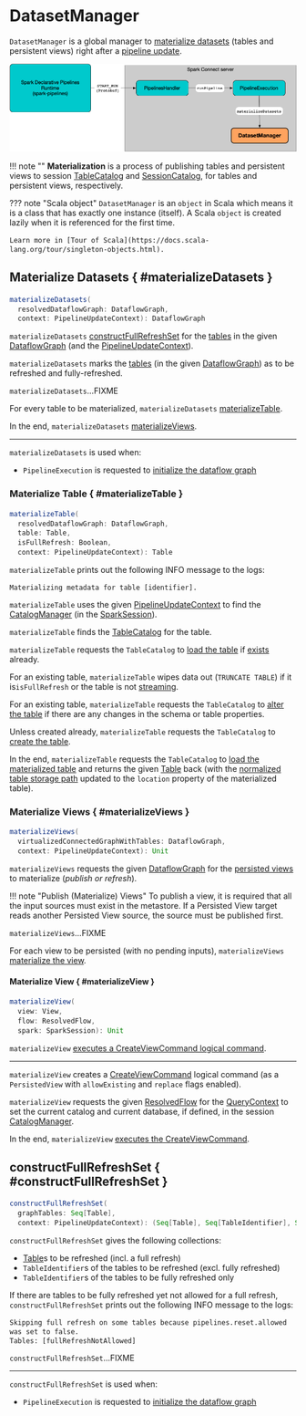 # DatasetManager

`DatasetManager` is a global manager to [materialize datasets](#materializeDatasets) (tables and persistent views) right after a [pipeline update](PipelineExecution.md#startPipeline).

![DatasetManager](./images/DatasetManager.png)

!!! note ""
    **Materialization** is a process of publishing tables and persistent views to session [TableCatalog](../connector/catalog/TableCatalog.md) and [SessionCatalog](../SessionCatalog.md), for tables and persistent views, respectively.

??? note "Scala object"
    `DatasetManager` is an `object` in Scala which means it is a class that has exactly one instance (itself).
    A Scala `object` is created lazily when it is referenced for the first time.

    Learn more in [Tour of Scala](https://docs.scala-lang.org/tour/singleton-objects.html).

## Materialize Datasets { #materializeDatasets }

```scala
materializeDatasets(
  resolvedDataflowGraph: DataflowGraph,
  context: PipelineUpdateContext): DataflowGraph
```

`materializeDatasets` [constructFullRefreshSet](#constructFullRefreshSet) for the [tables](DataflowGraph.md#tables) in the given [DataflowGraph](DataflowGraph.md) (and the [PipelineUpdateContext](PipelineUpdateContext.md)).

`materializeDatasets` marks the [tables](DataflowGraph.md#tables) (in the given [DataflowGraph](DataflowGraph.md)) as to be refreshed and fully-refreshed.

`materializeDatasets`...FIXME

For every table to be materialized, `materializeDatasets` [materializeTable](#materializeTable).

In the end, `materializeDatasets` [materializeViews](#materializeViews).

---

`materializeDatasets` is used when:

* `PipelineExecution` is requested to [initialize the dataflow graph](PipelineExecution.md#initializeGraph)

### Materialize Table { #materializeTable }

```scala
materializeTable(
  resolvedDataflowGraph: DataflowGraph,
  table: Table,
  isFullRefresh: Boolean,
  context: PipelineUpdateContext): Table
```

`materializeTable` prints out the following INFO message to the logs:

```text
Materializing metadata for table [identifier].
```

`materializeTable` uses the given [PipelineUpdateContext](PipelineUpdateContext.md) to find the [CatalogManager](../connector/catalog/CatalogManager.md) (in the [SparkSession](PipelineUpdateContext.md#spark)).

`materializeTable` finds the [TableCatalog](../connector/catalog/TableCatalog.md) for the table.

`materializeTable` requests the `TableCatalog` to [load the table](../connector/catalog/TableCatalog.md#loadTable) if [exists](../connector/catalog/TableCatalog.md#tableExists) already.

For an existing table, `materializeTable` wipes data out (`TRUNCATE TABLE`) if it is`isFullRefresh` or the table is not [streaming](Table.md#isStreamingTable).

For an existing table, `materializeTable` requests the `TableCatalog` to [alter the table](../connector/catalog/TableCatalog.md#alterTable) if there are any changes in the schema or table properties.

Unless created already, `materializeTable` requests the `TableCatalog` to [create the table](../connector/catalog/TableCatalog.md#createTable).

In the end, `materializeTable` requests the `TableCatalog` to [load the materialized table](../connector/catalog/TableCatalog.md#loadTable) and returns the given [Table](Table.md) back (with the [normalized table storage path](Table.md#normalizedPath) updated to the `location` property of the materialized table).

### Materialize Views { #materializeViews }

```scala
materializeViews(
  virtualizedConnectedGraphWithTables: DataflowGraph,
  context: PipelineUpdateContext): Unit
```

`materializeViews` requests the given [DataflowGraph](DataflowGraph.md) for the [persisted views](DataflowGraph.md#persistedViews) to materialize (_publish or refresh_).

!!! note "Publish (Materialize) Views"
    To publish a view, it is required that all the input sources must exist in the metastore.
    If a Persisted View target reads another Persisted View source, the source must be published first.

`materializeViews`...FIXME

For each view to be persisted (with no pending inputs), `materializeViews` [materialize the view](#materializeView).

#### Materialize View { #materializeView }

```scala
materializeView(
  view: View,
  flow: ResolvedFlow,
  spark: SparkSession): Unit
```

`materializeView` [executes a CreateViewCommand logical command](../logical-operators/CreateViewCommand.md).

---

`materializeView` creates a [CreateViewCommand](../logical-operators/CreateViewCommand.md) logical command (as a `PersistedView` with `allowExisting` and `replace` flags enabled).

`materializeView` requests the given [ResolvedFlow](ResolvedFlow.md) for the [QueryContext](ResolutionCompletedFlow.md#queryContext) to set the current catalog and current database, if defined, in the session [CatalogManager](../connector/catalog/CatalogManager.md).

In the end, `materializeView` [executes the CreateViewCommand](../logical-operators/CreateViewCommand.md#run).

## constructFullRefreshSet { #constructFullRefreshSet }

```scala
constructFullRefreshSet(
  graphTables: Seq[Table],
  context: PipelineUpdateContext): (Seq[Table], Seq[TableIdentifier], Seq[TableIdentifier])
```

`constructFullRefreshSet` gives the following collections:

* [Table](Table.md)s to be refreshed (incl. a full refresh)
* `TableIdentifier`s of the tables to be refreshed (excl. fully refreshed)
* `TableIdentifier`s of the tables to be fully refreshed only

If there are tables to be fully refreshed yet not allowed for a full refresh, `constructFullRefreshSet` prints out the following INFO message to the logs:

```text
Skipping full refresh on some tables because pipelines.reset.allowed was set to false.
Tables: [fullRefreshNotAllowed]
```

`constructFullRefreshSet`...FIXME

---

`constructFullRefreshSet` is used when:

* `PipelineExecution` is requested to [initialize the dataflow graph](PipelineExecution.md#initializeGraph)
